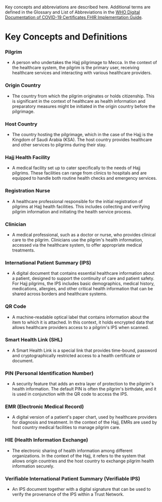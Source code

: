 Key concepts and abbreviations are described here. Additional terms are defined in the Glossary and List of Abbreviations in the [WHO Digital Documentation of COVID-19 Certificates FHIR Implementation Guide](https://worldhealthorganization.github.io/ddcc/concepts.html).


# Key Concepts and Definitions

### **Pilgrim**
- A person who undertakes the Hajj pilgrimage to Mecca. In the context of the healthcare system, the pilgrim is the primary user, receiving healthcare services and interacting with various healthcare providers.

### **Origin Country**
- The country from which the pilgrim originates or holds citizenship. This is significant in the context of healthcare as health information and preparatory measures might be initiated in the origin country before the pilgrimage.

### **Host Country**
- The country hosting the pilgrimage, which in the case of the Hajj is the Kingdom of Saudi Arabia (KSA). The host country provides healthcare and other services to pilgrims during their stay.

### **Hajj Health Facility**
- A medical facility set up to cater specifically to the needs of Hajj pilgrims. These facilities can range from clinics to hospitals and are equipped to handle both routine health checks and emergency services.

### **Registration Nurse**
- A healthcare professional responsible for the initial registration of pilgrims at Hajj health facilities. This includes collecting and verifying pilgrim information and initiating the health service process.

### **Clinician**
- A medical professional, such as a doctor or nurse, who provides clinical care to the pilgrim. Clinicians use the pilgrim's health information, accessed via the healthcare system, to offer appropriate medical treatments.

### **International Patient Summary (IPS)**
- A digital document that contains essential healthcare information about a patient, designed to support the continuity of care and patient safety. For Hajj pilgrims, the IPS includes basic demographics, medical history, medications, allergies, and other critical health information that can be shared across borders and healthcare systems.

### **QR Code**
- A machine-readable optical label that contains information about the item to which it is attached. In this context, it holds encrypted data that allows healthcare providers access to a pilgrim's IPS when scanned.

### **Smart Health Link (SHL)**
- A Smart Health Link is a special link that provides time-bound, password and cryptographically restricted access to a health certificate or document.

### **PIN (Personal Identification Number)**
- A security feature that adds an extra layer of protection to the pilgrim's health information. The default PIN is often the pilgrim's birthdate, and it is used in conjunction with the QR code to access the IPS.

### **EMR (Electronic Medical Record)**
- A digital version of a patient's paper chart, used by healthcare providers for diagnosis and treatment. In the context of the Hajj, EMRs are used by host country medical facilities to manage pilgrim care.

### **HIE (Health Information Exchange)**
- The electronic sharing of health information among different organizations. In the context of the Hajj, it refers to the system that allows origin countries and the host country to exchange pilgrim health information securely.

### **Verifiable International Patient Summary (Verifiable IPS)**
- An IPS document together with a digital signature that can be used to verify the provenance of the IPS within a Trust Network.

